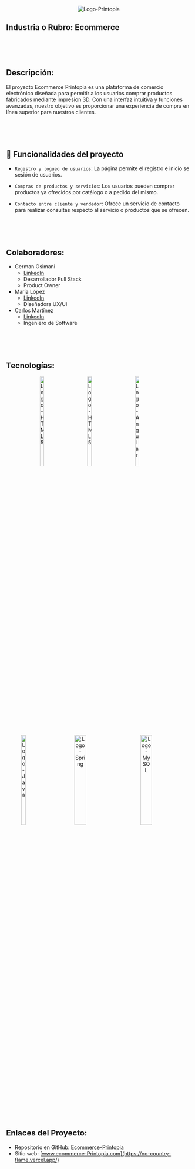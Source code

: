 <p align="center">
  <img src="https://i.imgur.com/Zg6EPQg.png" alt="Logo-Printopia"
</p>


  

## Industria o Rubro: Ecommerce

<br><br><br>

## Descripción:
El proyecto Ecommerce Printopia es una plataforma de comercio electrónico diseñada para permitir a los usuarios comprar productos fabricados mediante impresion 3D. Con una interfaz intuitiva y funciones avanzadas, nuestro objetivo es proporcionar una experiencia de compra en línea superior para nuestros clientes.

<br><br><br>

## 🔨 Funcionalidades del proyecto

- `Registro y logueo de usuarios`: La página permite el registro e inicio se sesión de usuarios.

- `Compras de productos y servicios`: Los usuarios pueden comprar productos ya ofrecidos por catálogo o a pedido del mismo.

- `Contacto entre cliente y vendedor`: Ofrece un servicio de contacto para realizar consultas respecto al servicio o productos que se ofrecen.

<br><br><br>

## Colaboradores:

- German Osimani
  - [LinkedIn](https://www.linkedin.com/in/germanosimani)
  - Desarrollador Full Stack
  - Product Owner
- María López
  - [LinkedIn](https://www.linkedin.com/in/maria-lopez)
  - Diseñadora UX/UI
- Carlos Martínez
  - [LinkedIn](https://www.linkedin.com/in/carlos-martinez)
  - Ingeniero de Software

<br><br><br>

## Tecnologías:
<div align="center">
  <img src="https://i.imgur.com/TuUMuoN.png" alt="Logo-HTML5" style="height: 25%; width: 15%; margin-right: 50px;">
  <img src="https://i.imgur.com/uM7l6Kq.png" alt="Logo-HTML5" style="height: 25%; width: 15%; margin-right: 50px;">
  <img src="https://i.imgur.com/kPFy6NR.png" alt="Logo-Angular" style="height: 25%; width: 15%; margin-right: 50px;">
</div>
<div align="center">
  <img src="https://i.imgur.com/OTSNF3N.png" alt="Logo-Java" style="height: 25%; width: 15%; vertical-align: middle; margin-right: 50px;">
  <img src="https://i.imgur.com/6umQ3tT.png" alt="Logo-Spring" style="height: 25%; width: 25%; vertical-align: middle; margin-right: 50px;">
  <img src="https://i.imgur.com/Dtcda7I.png" alt="Logo-MySQL" style="height: 25%; width: 25%; vertical-align: middle; margin-right: 50px;">
</div>

<br><br><br>

## Enlaces del Proyecto:
- Repositorio en GitHub: [Ecommerce-Printopia](https://github.com/No-Country/c16-43-n-java)
- Sitio web: [www.ecommerce-Printopia.com](https://no-country-flame.vercel.app/)
